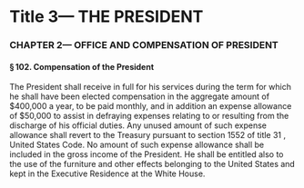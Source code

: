 
# Title 3— THE PRESIDENT
### CHAPTER 2— OFFICE AND COMPENSATION OF PRESIDENT
#### § 102. Compensation of the President

The President shall receive in full for his services during the term for which he shall have been elected compensation in the aggregate amount of $400,000 a year, to be paid monthly, and in addition an expense allowance of $50,000 to assist in defraying expenses relating to or resulting from the discharge of his official duties. Any unused amount of such expense allowance shall revert to the Treasury pursuant to section 1552 of title 31 , United States Code. No amount of such expense allowance shall be included in the gross income of the President. He shall be entitled also to the use of the furniture and other effects belonging to the United States and kept in the Executive Residence at the White House.
